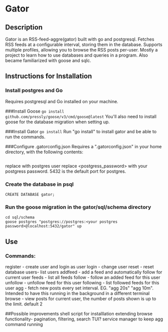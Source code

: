 # Gator
## Description
Gator is an RSS-feed-aggre(gator) built with go and postgresql. Fetches RSS feeds at a configurable interval, storing them in the database. Supports multiple profiles, allowing you to browse the RSS posts per-user. 
Mostly a project to learn how to use databases and queries in a program. Also became familiarized with goose and sqlc. 

## Instructions for Installation
### Install postgres and Go
Requires postgresql and Go installed on your machine. 

###Install Goose
```go install github.com/pressly/goose/v3/cmd/goose@latest```
You'll also need to install goose for the database migration when setting up. 

###Install Gator
```go install```
Run "go install" to install gator and be able to run the commands. 

###Configure .gatorconfig.json
Requires a ".gatorconfig.json" in your home directory, with the following contents:
```{"dburl":"<username>://<postgress_password>:@localhost:5432/gator?sslmode=disable","current_user_name":""}
```
replace <username> with postgres user
replace <postgress_password> with your postgress password. 5432 is the default port for postgres.

### Create the database in psql
```
CREATE DATABASE gator;
```

### Run the goose migration in the gator/sql/schema directory
```
cd sql/schema
goose postgres "postgres://postgres:<your postgres password>@localhost:5432/gator" up
```
## Use
### Commands:
register <user> - create user and login as user
login <user> - change user
reset - reset database
users- list users
addfeed <name> <url> - add a feed and automatically follow for current user
feeds - list all feeds
follow <url> - follow an added feed for this user
unfollow <url> - unfollow feed for this user
following - list followed feeds for this user
agg <interval> - fetch new posts every set interval. EG. "agg 20s" "agg 10m". Intended to have this running in the background in a different terminal
browse <limit optional> - view posts for current user, the number of posts shown is up to the limit. default 2

##Possible improvements
shell script for installlation
extending browse functionality- pagination, filtering, search
TUI?
service manager to keep agg command running
